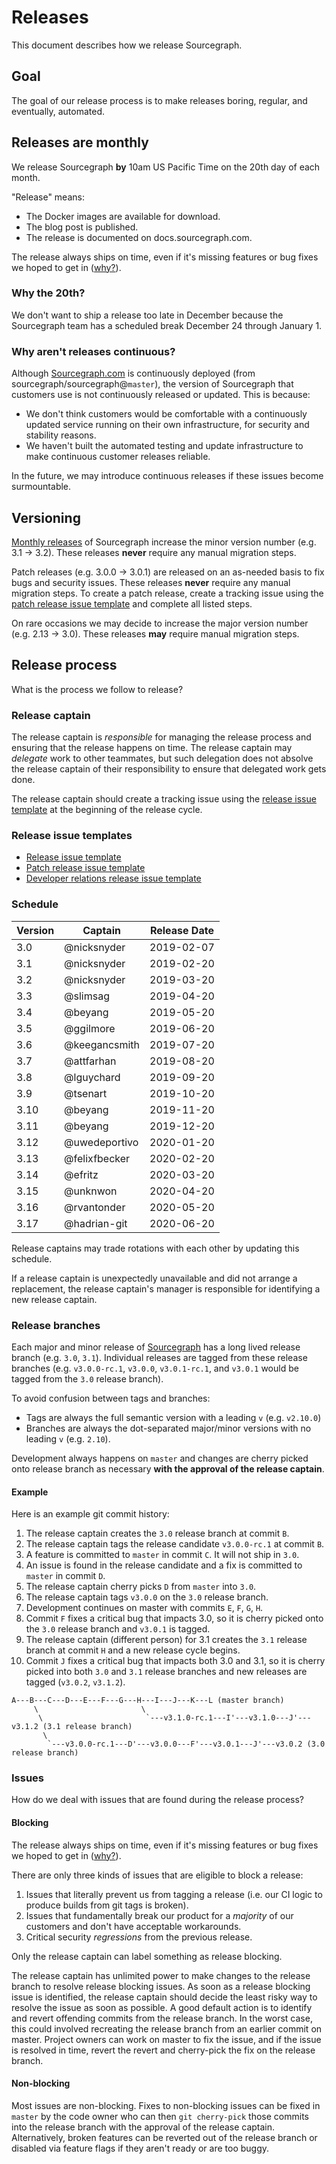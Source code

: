 # Releases

<!-- TODO: split this up into an eng process doc and a semi-public when-and-why-we-release-regularly doc -->

This document describes how we release Sourcegraph.

## Goal

The goal of our release process is to make releases boring, regular, and eventually, automated.

## Releases are monthly

We release Sourcegraph **by** 10am US Pacific Time on the 20th day of each month.

"Release" means:

- The Docker images are available for download.
- The blog post is published.
- The release is documented on docs.sourcegraph.com.

The release always ships on time, even if it's missing features or bug fixes we hoped to get in ([why?](https://about.gitlab.com/2015/12/07/why-we-shift-objectives-and-not-release-dates-at-gitlab/)).

### Why the 20th?

We don't want to ship a release too late in December because the Sourcegraph team has a scheduled break December 24 through January 1.

### Why aren't releases continuous?

Although [Sourcegraph.com](https://sourcegraph.com) is continuously deployed (from sourcegraph/sourcegraph@`master`), the version of Sourcegraph that customers use is not continuously released or updated. This is because:

- We don't think customers would be comfortable with a continuously updated service running on their own infrastructure, for security and stability reasons.
- We haven't built the automated testing and update infrastructure to make continuous customer releases reliable.

In the future, we may introduce continuous releases if these issues become surmountable.

## Versioning

[Monthly releases](#releases-are-monthly) of Sourcegraph increase the minor version number (e.g. 3.1 -> 3.2). These releases **never** require any manual migration steps.

Patch releases (e.g. 3.0.0 -> 3.0.1) are released on an as-needed basis to fix bugs and security issues. These releases **never** require any manual migration steps. To create a patch release, create a tracking issue using the [patch release issue template](patch_release_issue_template.md) and complete all listed steps.

On rare occasions we may decide to increase the major version number (e.g. 2.13 -> 3.0). These releases **may** require manual migration steps.

## Release process

What is the process we follow to release?

### Release captain

The release captain is _responsible_ for managing the release process and ensuring that the release happens on time. The release captain may _delegate_ work to other teammates, but such delegation does not absolve the release captain of their responsibility to ensure that delegated work gets done.

The release captain should create a tracking issue using the [release issue template](release_issue_template.md) at the beginning of the release cycle.

### Release issue templates

- [Release issue template](release_issue_template.md)
- [Patch release issue template](patch_release_issue_template.md)
- [Developer relations release issue template](../../marketing/developer-relations/release_issue_template.md)

### Schedule

| Version | Captain | Release Date |
|---------|---------|--------------|
| 3.0 | @nicksnyder | 2019-02-07 |
| 3.1 | @nicksnyder | 2019-02-20 |
| 3.2 | @nicksnyder | 2019-03-20 |
| 3.3 | @slimsag | 2019-04-20 |
| 3.4 | @beyang | 2019-05-20 |
| 3.5 | @ggilmore | 2019-06-20 |
| 3.6 | @keegancsmith | 2019-07-20 |
| 3.7 | @attfarhan | 2019-08-20 |
| 3.8 | @lguychard | 2019-09-20 |
| 3.9 | @tsenart| 2019-10-20 |
| 3.10 | @beyang | 2019-11-20 |
| 3.11 | @beyang | 2019-12-20 |
| 3.12 | @uwedeportivo | 2020-01-20 |
| 3.13 | @felixfbecker | 2020-02-20 |
| 3.14 | @efritz | 2020-03-20 |
| 3.15 | @unknwon | 2020-04-20 |
| 3.16 | @rvantonder | 2020-05-20 |
| 3.17 | @hadrian-git | 2020-06-20 |

Release captains may trade rotations with each other by updating this schedule.

If a release captain is unexpectedly unavailable and did not arrange a replacement, the release captain's manager is responsible for identifying a new release captain.

### Release branches

Each major and minor release of [Sourcegraph](https://github.com/sourcegraph/sourcegraph) has a long lived release branch (e.g. `3.0`, `3.1`). Individual releases are tagged from these release branches (e.g. `v3.0.0-rc.1`, `v3.0.0`, `v3.0.1-rc.1`, and `v3.0.1` would be tagged from the `3.0` release branch).

To avoid confusion between tags and branches:

- Tags are always the full semantic version with a leading `v` (e.g. `v2.10.0`)
- Branches are always the dot-separated major/minor versions with no leading `v` (e.g. `2.10`).

Development always happens on `master` and changes are cherry picked onto release branch as necessary **with the approval of the release captain**.

#### Example

Here is an example git commit history:

1. The release captain creates the `3.0` release branch at commit `B`.
1. The release captain tags the release candidate `v3.0.0-rc.1` at commit `B`.
1. A feature is committed to `master` in commit `C`. It will not ship in `3.0`.
1. An issue is found in the release candidate and a fix is committed to `master` in commit `D`.
1. The release captain cherry picks `D` from `master` into `3.0`.
1. The release captain tags `v3.0.0` on the `3.0` release branch.
1. Development continues on master with commits `E`, `F`, `G`, `H`.
1. Commit `F` fixes a critical bug that impacts 3.0, so it is cherry picked onto the `3.0` release branch and `v3.0.1` is tagged.
1. The release captain (different person) for 3.1 creates the `3.1` release branch at commit `H` and a new release cycle begins.
1. Commit `J` fixes a critical bug that impacts both 3.0 and 3.1, so it is cherry picked into both `3.0` and `3.1` release branches and new releases are tagged (`v3.0.2`, `v3.1.2`).

```
A---B---C---D---E---F---G---H---I---J---K---L (master branch)
     \                       \
      \                       `---v3.1.0-rc.1---I'---v3.1.0---J'---v3.1.2 (3.1 release branch)
       \
        `---v3.0.0-rc.1---D'---v3.0.0---F'---v3.0.1---J'---v3.0.2 (3.0 release branch)
```

### Issues

How do we deal with issues that are found during the release process?

#### Blocking

The release always ships on time, even if it's missing features or bug fixes we hoped to get in ([why?](https://about.gitlab.com/2015/12/07/why-we-shift-objectives-and-not-release-dates-at-gitlab/)).

There are only three kinds of issues that are eligible to block a release:

1. Issues that literally prevent us from tagging a release (i.e. our CI logic to produce builds from git tags is broken).
2. Issues that fundamentally break our product for a _majority_ of our customers and don't have acceptable workarounds.
3. Critical security _regressions_ from the previous release.

Only the release captain can label something as release blocking.

The release captain has unlimited power to make changes to the release branch to resolve release blocking issues. As soon as a release blocking issue is identified, the release captain should decide the least risky way to resolve the issue as soon as possible. A good default action is to identify and revert offending commits from the release branch. In the worst case, this could involved recreating the release branch from an earlier commit on master. Project owners can work on master to fix the issue, and if the issue is resolved in time, revert the revert and cherry-pick the fix on the release branch.

#### Non-blocking

Most issues are non-blocking. Fixes to non-blocking issues can be fixed in `master` by the code owner who can then `git cherry-pick` those commits into the release branch with the approval of the release captain. Alternatively, broken features can be reverted out of the release branch or disabled via feature flags if they aren't ready or are too buggy.
